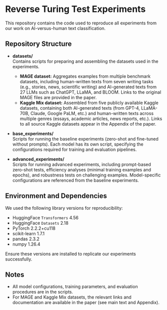 # Reverse Turing Test Experiments

This repository contains the code used to reproduce all experiments from our work on AI-versus-human text classification.

## Repository Structure

- **datasets/**  
  Contains scripts for preparing and assembling the datasets used in the experiments.  
  - **MAGE dataset:** Aggregates examples from multiple benchmark datasets, including human-written texts from seven writing tasks (e.g., stories, news, scientific writing) and AI-generated texts from 27 LLMs such as ChatGPT, LLaMA, and BLOOM. Links to the original MAGE files are provided in the paper.  
  - **Kaggle Mix dataset:** Assembled from five publicly available Kaggle datasets, containing both AI-generated texts (from GPT-4, LLaMA-70B, Claude, Google PaLM, etc.) and human-written texts across multiple genres (essays, academic articles, news reports, etc.). Links to all source Kaggle datasets appear in the Appendix of the paper.

- **base_experiments/**  
  Scripts for running the baseline experiments (zero-shot and fine-tuned without prompts). Each model has its own script, specifying the configurations required for training and evaluation pipelines.

- **advanced_experiments/**  
  Scripts for running advanced experiments, including prompt-based zero-shot tests, efficiency analyses (minimal training examples and epochs), and robustness tests on challenging examples. Model-specific configurations are referenced from the baseline experiments.

## Environment and Dependencies

We used the following library versions for reproducibility:

- HuggingFace `Transformers` 4.56  
- HuggingFace `Datasets` 2.18  
- PyTorch 2.2.2+cu118  
- scikit-learn 1.7.1  
- pandas 2.3.2  
- numpy 1.26.4  

Ensure these versions are installed to replicate our experiments successfully.

## Notes

- All model configurations, training parameters, and evaluation procedures are in the scripts.  
- For MAGE and Kaggle Mix datasets, the relevant links and documentation are available in the paper (see main text and Appendix).  
